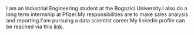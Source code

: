 I am an Industrial Engineering student at the Bogazici University.I also do a long term internship at Pfizer.My responsibilities are to make sales analysis and reporting.I'am pursuing a data scientist career.My linkedin profile can be reached via this [link](linkedin.com/in/enes-kacar-aa546812b).

